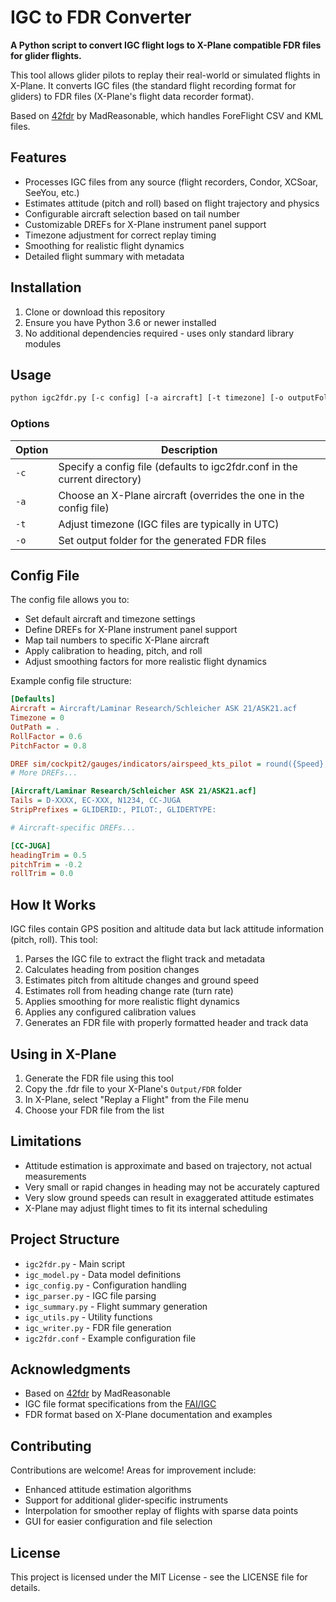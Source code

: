 # IGC to FDR Converter

**A Python script to convert IGC flight logs to X-Plane compatible FDR files for glider flights.**

This tool allows glider pilots to replay their real-world or simulated flights in X-Plane. It converts IGC files (the standard flight recording format for gliders) to FDR files (X-Plane's flight data recorder format).

Based on [42fdr](https://github.com/MadReasonable/42fdr) by MadReasonable, which handles ForeFlight CSV and KML files.

## Features

- Processes IGC files from any source (flight recorders, Condor, XCSoar, SeeYou, etc.)
- Estimates attitude (pitch and roll) based on flight trajectory and physics
- Configurable aircraft selection based on tail number
- Customizable DREFs for X-Plane instrument panel support
- Timezone adjustment for correct replay timing
- Smoothing for realistic flight dynamics
- Detailed flight summary with metadata

## Installation

1. Clone or download this repository
2. Ensure you have Python 3.6 or newer installed
3. No additional dependencies required - uses only standard library modules

## Usage

```bash
python igc2fdr.py [-c config] [-a aircraft] [-t timezone] [-o outputFolder] file.igc [file2.igc ...]
```

### Options

| Option | Description |
|--------|-------------|
| `-c`   | Specify a config file (defaults to igc2fdr.conf in the current directory) |
| `-a`   | Choose an X-Plane aircraft (overrides the one in the config file) |
| `-t`   | Adjust timezone (IGC files are typically in UTC) |
| `-o`   | Set output folder for the generated FDR files |

## Config File

The config file allows you to:

- Set default aircraft and timezone settings
- Define DREFs for X-Plane instrument panel support
- Map tail numbers to specific X-Plane aircraft
- Apply calibration to heading, pitch, and roll
- Adjust smoothing factors for more realistic flight dynamics

Example config file structure:

```ini
[Defaults]
Aircraft = Aircraft/Laminar Research/Schleicher ASK 21/ASK21.acf
Timezone = 0
OutPath = .
RollFactor = 0.6
PitchFactor = 0.8

DREF sim/cockpit2/gauges/indicators/airspeed_kts_pilot = round({Speed}, 4), 1.0, IAS
# More DREFs...

[Aircraft/Laminar Research/Schleicher ASK 21/ASK21.acf]
Tails = D-XXXX, EC-XXX, N1234, CC-JUGA
StripPrefixes = GLIDERID:, PILOT:, GLIDERTYPE:

# Aircraft-specific DREFs...

[CC-JUGA]
headingTrim = 0.5
pitchTrim = -0.2
rollTrim = 0.0
```

## How It Works

IGC files contain GPS position and altitude data but lack attitude information (pitch, roll). This tool:

1. Parses the IGC file to extract the flight track and metadata
2. Calculates heading from position changes
3. Estimates pitch from altitude changes and ground speed
4. Estimates roll from heading change rate (turn rate)
5. Applies smoothing for more realistic flight dynamics
6. Applies any configured calibration values
7. Generates an FDR file with properly formatted header and track data

## Using in X-Plane

1. Generate the FDR file using this tool
2. Copy the .fdr file to your X-Plane's `Output/FDR` folder
3. In X-Plane, select "Replay a Flight" from the File menu
4. Choose your FDR file from the list

## Limitations

- Attitude estimation is approximate and based on trajectory, not actual measurements
- Very small or rapid changes in heading may not be accurately captured
- Very slow ground speeds can result in exaggerated attitude estimates
- X-Plane may adjust flight times to fit its internal scheduling

## Project Structure

- `igc2fdr.py` - Main script
- `igc_model.py` - Data model definitions
- `igc_config.py` - Configuration handling
- `igc_parser.py` - IGC file parsing
- `igc_summary.py` - Flight summary generation
- `igc_utils.py` - Utility functions
- `igc_writer.py` - FDR file generation
- `igc2fdr.conf` - Example configuration file

## Acknowledgments

- Based on [42fdr](https://github.com/MadReasonable/42fdr) by MadReasonable
- IGC file format specifications from the [FAI/IGC](https://www.fai.org/igc-documents)
- FDR format based on X-Plane documentation and examples

## Contributing

Contributions are welcome! Areas for improvement include:
- Enhanced attitude estimation algorithms
- Support for additional glider-specific instruments
- Interpolation for smoother replay of flights with sparse data points
- GUI for easier configuration and file selection

## License

This project is licensed under the MIT License - see the LICENSE file for details.

